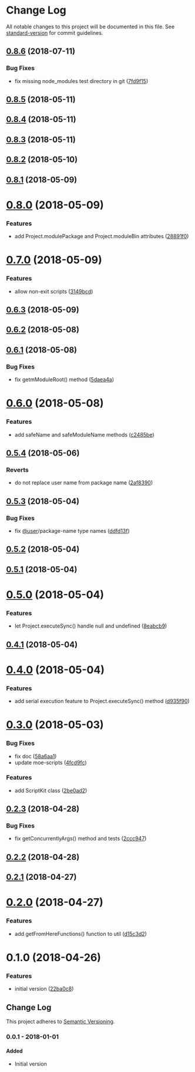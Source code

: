 # Change Log

All notable changes to this project will be documented in this file. See [standard-version](https://github.com/conventional-changelog/standard-version) for commit guidelines.

<a name="0.8.6"></a>

## [0.8.6](https://github.com/ozum/script-helper/compare/v0.8.5...v0.8.6) (2018-07-11)

### Bug Fixes

- fix missing node_modules test directory in git ([7fd9f15](https://github.com/ozum/script-helper/commit/7fd9f15))

<a name="0.8.5"></a>

## [0.8.5](https://github.com/ozum/script-helper/compare/v0.8.4...v0.8.5) (2018-05-11)

<a name="0.8.4"></a>

## [0.8.4](https://github.com/ozum/script-helper/compare/v0.8.3...v0.8.4) (2018-05-11)

<a name="0.8.3"></a>

## [0.8.3](https://github.com/ozum/script-helper/compare/v0.8.2...v0.8.3) (2018-05-11)

<a name="0.8.2"></a>

## [0.8.2](https://github.com/ozum/script-helper/compare/v0.8.1...v0.8.2) (2018-05-10)

<a name="0.8.1"></a>

## [0.8.1](https://github.com/ozum/script-helper/compare/v0.8.0...v0.8.1) (2018-05-09)

<a name="0.8.0"></a>

# [0.8.0](https://github.com/ozum/script-helper/compare/v0.7.0...v0.8.0) (2018-05-09)

### Features

- add Project.modulePackage and Project.moduleBin attributes ([28891f0](https://github.com/ozum/script-helper/commit/28891f0))

<a name="0.7.0"></a>

# [0.7.0](https://github.com/ozum/script-helper/compare/v0.6.3...v0.7.0) (2018-05-09)

### Features

- allow non-exit scripts ([3149bcd](https://github.com/ozum/script-helper/commit/3149bcd))

<a name="0.6.3"></a>

## [0.6.3](https://github.com/ozum/script-helper/compare/v0.6.2...v0.6.3) (2018-05-09)

<a name="0.6.2"></a>

## [0.6.2](https://github.com/ozum/script-helper/compare/v0.6.1...v0.6.2) (2018-05-08)

<a name="0.6.1"></a>

## [0.6.1](https://github.com/ozum/script-helper/compare/v0.6.0...v0.6.1) (2018-05-08)

### Bug Fixes

- fix getmModuleRoot() method ([5daea4a](https://github.com/ozum/script-helper/commit/5daea4a))

<a name="0.6.0"></a>

# [0.6.0](https://github.com/ozum/script-helper/compare/v0.5.4...v0.6.0) (2018-05-08)

### Features

- add safeName and safeModuleName methods ([c2485be](https://github.com/ozum/script-helper/commit/c2485be))

<a name="0.5.4"></a>

## [0.5.4](https://github.com/ozum/script-helper/compare/v0.5.3...v0.5.4) (2018-05-06)

### Reverts

- do not replace user name from package name ([2af8390](https://github.com/ozum/script-helper/commit/2af8390))

<a name="0.5.3"></a>

## [0.5.3](https://github.com/ozum/script-helper/compare/v0.5.2...v0.5.3) (2018-05-04)

### Bug Fixes

- fix [@user](https://github.com/user)/package-name type names ([ddfd13f](https://github.com/ozum/script-helper/commit/ddfd13f))

<a name="0.5.2"></a>

## [0.5.2](https://github.com/ozum/script-helper/compare/v0.5.1...v0.5.2) (2018-05-04)

<a name="0.5.1"></a>

## [0.5.1](https://github.com/ozum/script-helper/compare/v0.5.0...v0.5.1) (2018-05-04)

<a name="0.5.0"></a>

# [0.5.0](https://github.com/ozum/script-helper/compare/v0.4.1...v0.5.0) (2018-05-04)

### Features

- let Project.executeSync() handle null and undefined ([8eabcb9](https://github.com/ozum/script-helper/commit/8eabcb9))

<a name="0.4.1"></a>

## [0.4.1](https://github.com/ozum/script-helper/compare/v0.4.0...v0.4.1) (2018-05-04)

<a name="0.4.0"></a>

# [0.4.0](https://github.com/ozum/script-helper/compare/v0.3.0...v0.4.0) (2018-05-04)

### Features

- add serial execution feature to Project.executeSync() method ([d935f90](https://github.com/ozum/script-helper/commit/d935f90))

<a name="0.3.0"></a>

# [0.3.0](https://github.com/ozum/script-helper/compare/v0.2.3...v0.3.0) (2018-05-03)

### Bug Fixes

- fix doc ([58a6aa1](https://github.com/ozum/script-helper/commit/58a6aa1))
- update moe-scripts ([4fcd9fc](https://github.com/ozum/script-helper/commit/4fcd9fc))

### Features

- add ScriptKit class ([2be0ad2](https://github.com/ozum/script-helper/commit/2be0ad2))

<a name="0.2.3"></a>

## [0.2.3](https://github.com/ozum/script-helper/compare/v0.2.2...v0.2.3) (2018-04-28)

### Bug Fixes

- fix getConcurrentlyArgs() method and tests ([2ccc947](https://github.com/ozum/script-helper/commit/2ccc947))

<a name="0.2.2"></a>

## [0.2.2](https://github.com/ozum/script-helper/compare/v0.2.1...v0.2.2) (2018-04-28)

<a name="0.2.1"></a>

## [0.2.1](https://github.com/ozum/script-helper/compare/v0.2.0...v0.2.1) (2018-04-27)

<a name="0.2.0"></a>

# [0.2.0](https://github.com/ozum/script-helper/compare/v0.1.0...v0.2.0) (2018-04-27)

### Features

- add getFromHereFunctions() function to util ([d15c3d2](https://github.com/ozum/script-helper/commit/d15c3d2))

<a name="0.1.0"></a>

# 0.1.0 (2018-04-26)

### Features

- initial version ([22ba0c8](https://github.com/ozum/script-helper/commit/22ba0c8))

<!-- Titles: Added, Changed, Deprecated, Removed, Fixed, Security -->

## Change Log

This project adheres to [Semantic Versioning](http://semver.org/).

### 0.0.1 - 2018-01-01

#### Added

- Initial version
